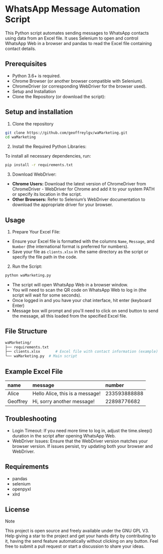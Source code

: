 # WhatsApp Message Automation Script

This Python script automates sending messages to WhatsApp contacts using data from an Excel file. It uses Selenium to open and control WhatsApp Web in a browser and pandas to read the Excel file containing contact details.

## Prerequisites
* Python 3.6+ is required.
* Chrome Browser (or another browser compatible with Selenium).
* ChromeDriver (or corresponding WebDriver for the browser used).
* Setup and Installation
* Clone the Repository (or download the script):

## Setup and installation
1. Clone the repository

```bash
git clone https://github.com/geoffreylgv/waMarketing.git
cd waMarketing
```

2. Install the Required Python Libraries:

To install all necessary dependencies, run:

```bash
pip install -r requirements.txt
```

3. Download WebDriver:

* **Chrome Users:** Download the latest version of ChromeDriver from ChromeDriver - WebDriver for Chrome and add it to your system PATH or specify its location in the script.
* **Other Browsers:** Refer to Selenium’s WebDriver documentation to download the appropriate driver for your browser.

## Usage
1. Prepare Your Excel File:

* Ensure your Excel file is formatted with the columns ```Name```, ```Message```, and ```Number``` (the international format is preferred for numbers).
* Save your file as ```clients.xlsx``` in the same directory as the script or specify the file path in the code.

2. Run the Script:

```bash
python waMarketing.py
```
* The script will open WhatsApp Web in a browser window.
* You will need to scan the QR code on WhatsApp Web to log in (the script will wait for some seconds).
* Once logged in and you have your chat interface, hit enter (keyboard Enter)
* Message box will prompt and you'll need to click on send button to send the message, all this loaded from the specified Excel file.

## File Structure

```bash
waMarketing/
├── requirements.txt
├── clients.xlsx       # Excel file with contact information (example)
└── waMarketing.py  # Main script
```

## Example Excel File
|name	|message	|number|
|:-------|:-------|:-------|
|Alice	|Hello Alice, this is a message!	|233593888888|
|Geoffrey	|Hi, sorry another message!	|22898776682|

## Troubleshooting
* Login Timeout: If you need more time to log in, adjust the time.sleep() duration in the script after opening WhatsApp Web.
* WebDriver Issues: Ensure that the WebDriver version matches your browser version. If issues persist, try updating both your browser and WebDriver.

## Requirements
* pandas
* selenium
* openpyxl
* xlrd

## License
> [!NOTE] 
> This project is open source and freely available under the GNU GPL V3. <br> Help giving a star to the project and get your hands dirty by contributing to it, having the send feature automatically without clicking on any button. Feel free to submit a pull request or start a discussion to share your ideas.
